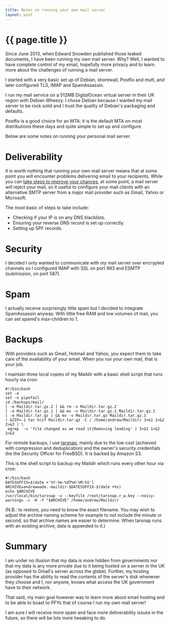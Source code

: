 ```yaml
---
title: Notes on running your own mail server
layout: post
---
```


{{ page.title }}
================

Since June 2013, when Edward Snowden published those leaked documents,
I have been running my own mail server. Why? Well, I wanted to have
complete control of my email, hopefully more privacy and to learn more
about the challenges of running a mail server.

I started with a very basic set up of Debian, shorewall, Postfix and
mutt, and later configured TLS, IMAP and SpamAssassin.

I run my mail service on a 512MB DigitalOcean virtual server in their
UK region with Debian Wheezy. I chose Debian because I wanted my mail
server to be rock solid and I trust the quality of Debian's packaging
and defaults.

Postfix is a good choice for an MTA: it is the default MTA on most
distributions these days and quite simple to set up and configure.

Below are some notes on running your personal mail server.

# Deliverability #

It is worth nothing that running your own mail server means that at
some point you will encounter problems delivering email to your
recipients. While you can [take steps to improve your chances](http://documentation.mailgun.com/best_practices.html]), at some point, a mail server will reject your mail, so it useful to
configure your mail clients with an alternative SMTP server from a
major mail provider such as Gmail, Yahoo or Microsoft.

The most basic of steps to take include:

 - Checking if your IP is on any DNS blacklists.
 - Ensuring your reverse DNS record is set up correctly.
 - Setting up SPF records.

# Security

I decided I only wanted to communicate with my mail server over
encrypted channels so I configured IMAP with SSL on port 993 and
ESMTP (submission, on port 587).

# Spam

I actually receive surprisingly little spam but I decided to integrate
SpamAssassin anyway. With little free RAM and low volumes of mail, you
can set spamd's max-children to 1.

# Backups

With providers such as Gmail, Hotmail and Yahoo, you expect them to
take care of the availability of your email. When you run your own
mail, that is your job.

I maintain three local copies of my Maildir with a basic shell script that runs hourly via cron:

```
#!/bin/bash
set -e
set -o pipefail
cd /backups/mail/
[ -e Maildir.tar.gz.2 ] && rm -v Maildir.tar.gz.2
[ -e Maildir.tar.gz.1 ] && mv -v Maildir.tar.gz.1 Maildir.tar.gz.2
[ -e Maildir.tar.gz ] && mv -v Maildir.tar.gz Maildir.tar.gz.1
( GZIP=-1 tar hczf Maildir.tar.gz -C / /home/andrew/Maildir/ 3>&1 1>&2 2>&3 | \
 egrep  -v 'file changed as we read it|Removing leading' ) 3>&1 1>&2 2>&3
```

For remote backups, I use [tarsnap](http://www.tarsnap.com), mainly
due to the low cost (achieved with compression and deduplication) and
the owner's security credentials (he the Security Officer for
FreeBSD). It is backed by Amazon S3.

This is the shell script to backup my Maildir which runs every other hour via cron:

```
#!/bin/bash
DATESUFFIX=$(date +'%Y-%m-%dT%H:%M:%S')
ARCHIVE=andrewwade.-maildir-$DATESUFFIX-$(date +%s)
echo $ARCHIVE
/usr/local/bin/tarsnap -v --keyfile /root/tarsnap.r_w.key --noisy-warnings -c -H -f "$ARCHIVE" /home/andrew/Maildir/
```

(N.B.: to restore, you need to know the exact filename. You may wish
to adjust the archive naming scheme for example to not include the
minute or second, so that archive names are easier to determine. When
tarsnap runs with an existing archive, data is appended to it.)

# Summary

I am under no illusion that my data is more hidden from governments
nor that my data is any more private due to it being hosted on a
server in the UK (as opposed to Gmail's server across the
globe). Further, my hosting provider has the ability to read the
contents of the server's disk whenever they choose and I, nor anyone,
knows what access the UK government have to their network.

That said, my main goal however was to learn more about email hosting
and to be able to boast to PFYs that of course I run my own mail
server!

I am sure I will receive more spam and face more deliverability issues
in the future, so there will be lots more tweaking to do.